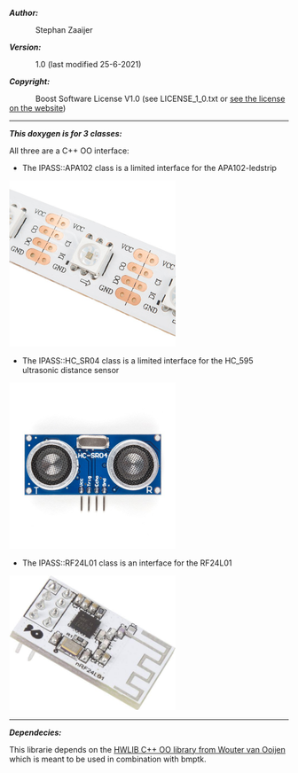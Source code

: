 ***Author:***

&nbsp;&nbsp;&nbsp;&nbsp;&nbsp;&nbsp;&nbsp;&nbsp;&nbsp;&nbsp;&nbsp;&nbsp;Stephan Zaaijer

***Version:***

&nbsp;&nbsp;&nbsp;&nbsp;&nbsp;&nbsp;&nbsp;&nbsp;&nbsp;&nbsp;&nbsp;&nbsp;1.0 (last modified 25-6-2021)

***Copyright:***

&nbsp;&nbsp;&nbsp;&nbsp;&nbsp;&nbsp;&nbsp;&nbsp;&nbsp;&nbsp;&nbsp;&nbsp;Boost Software License V1.0 (see LICENSE_1_0.txt or [see the license on the website](http://www.boost.org/LICENSE_1_0.txt))

---

***This doxygen is for 3 classes:***

All three are a C++ OO interface:

* The IPASS::APA102 class is a limited interface for the APA102-ledstrip

<img src="../Documents/Images/APA102.jpg" alt="APA102" width="300px"/>

* The IPASS::HC_SR04 class is a limited interface for the HC_595 ultrasonic distance sensor

<img src="../Documents/Images/HC_SR04.jpg" alt="HC-SR04" width="300px"/>

* The IPASS::RF24L01 class is an interface for the RF24L01

<img src="../Documents/Images/RF24L01.jpg" alt="RF24L01(vma322)" width="300px"/>

---

***Dependecies:***

This librarie depends on the [HWLIB C++ OO library from Wouter van Ooijen](https://github.com/wovo/hwlib) which is meant to be used in combination with bmptk.
